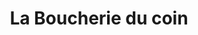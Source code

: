 ---
title: "La Boucherie du coin"
url: /saint-christophe-du-bois/la-boucherie-du-coin/
shop: boucherie
---